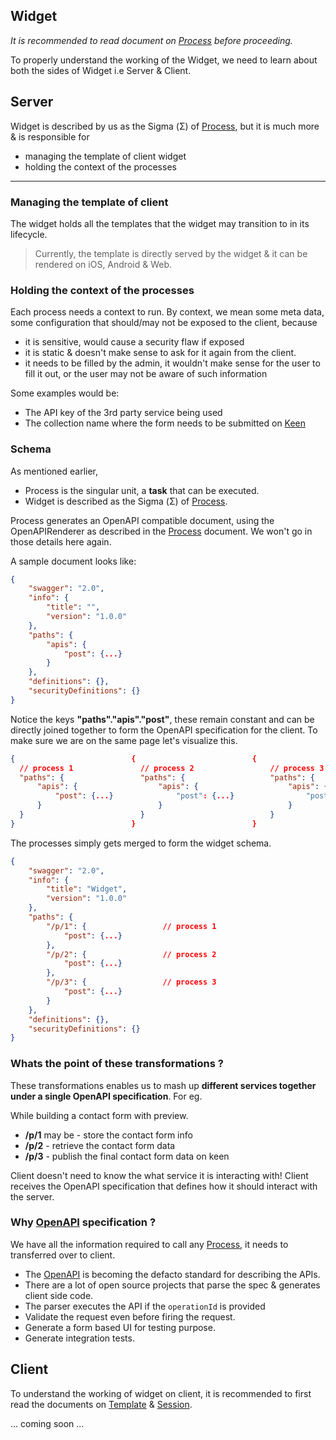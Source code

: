 Widget
-------

_It is recommended to read document on [Process] before proceeding._

To properly understand the working of the Widget, we need to learn about both the sides of Widget i.e Server & Client.

## Server

Widget is described by us as the Sigma (&Sigma;) of [Process](es), but it is much more & is responsible for

 - managing the template of client widget
 - holding the context of the processes

---

### Managing the template of client

The widget holds all the templates that the widget may transition to in its lifecycle.

> Currently, the template is directly served by the widget & it can be rendered on iOS, Android & Web.


### Holding the context of the processes

Each process needs a context to run. By context, we mean some meta data, some configuration that should/may not be exposed to the client, because

 - it is sensitive, would cause a security flaw if exposed
 - it is static & doesn't make sense to ask for it again from the client.
 - it needs to be filled by the admin, it wouldn't make sense for the user to fill it out, or the user may not be aware of such information

Some examples would be:

 - The API key of the 3rd party service being used
 - The collection name where the form needs to be submitted on [Keen]


### Schema

As mentioned earlier,

 - Process is the singular unit, a __task__ that can be executed.
 - Widget is described as the Sigma (&Sigma;) of [Process](es).

Process generates an OpenAPI compatible document, using the OpenAPIRenderer as described in the [Process] document. We won't go in those details here again.

A sample document looks like:

```json
{
    "swagger": "2.0",
    "info": {
        "title": "",
        "version": "1.0.0"
    },
    "paths": {
        "apis": {
            "post": {...}
        }
    },
    "definitions": {},
    "securityDefinitions": {}
}
```

Notice the keys __"paths"."apis"."post"__, these remain constant and can be directly joined together to form the OpenAPI specification for the client. To make sure we are on the same page let's visualize this.

```json
{                          {                          {
  // process 1               // process 2                 // process 3
  "paths": {                 "paths": {                   "paths": {
      "apis": {                  "apis": {                    "apis": {
          "post": {...}              "post": {...}                "post": {...}
      }                          }                            }
  }                          }                            }
}                          }                          }
```

The processes simply gets merged to form the widget schema.

```json
{
    "swagger": "2.0",
    "info": {
        "title": "Widget",
        "version": "1.0.0"
    },
    "paths": {
        "/p/1": {                 // process 1
            "post": {...}
        },
        "/p/2": {                 // process 2
            "post": {...}
        },
        "/p/3": {                 // process 3
            "post": {...}
        }
    },
    "definitions": {},
    "securityDefinitions": {}
}

```
### Whats the point of these transformations ?

These transformations enables us to mash up __different services together under a single OpenAPI specification__. For eg. 

While building a contact form with preview.

 - __/p/1__ may be  - store the contact form info
 - __/p/2__         - retrieve the contact form data
 - __/p/3__         - publish the final contact form data on keen

 Client doesn't need to know the what service it is interacting with! Client receives the OpenAPI specification that defines how it should interact with the server.


### Why [OpenAPI] specification ?

We have all the information required to call any [Process], it needs to transferred over to client.

 - The [OpenAPI] is becoming the defacto standard for describing the APIs.
 - There are a lot of open source projects that parse the spec & generates client side code.
  - The parser executes the API if the `operationId` is provided
  - Validate the request even before firing the request.
  - Generate a form based UI for testing purpose.
  - Generate integration tests.

## Client

To understand the working of widget on client, it is recommended to first read the documents on [Template] & [Session].

... coming soon ...



[keen]: https://keen.io
[Process]: process.md
[Template]: template.md
[Session]: session.md
[OpenAPI]: https://www.openapis.org
[swagger-js]: https://github.com/swagger-api/swagger-js
[OpenAPI v2.0]: https://github.com/OAI/OpenAPI-Specification/blob/master/versions/2.0.md